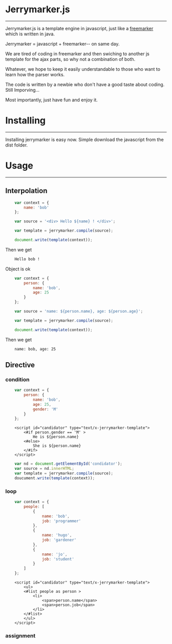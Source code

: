 # Jerrymarker.js
------

Jerrymarker.js is a template engine in javascript, just like a [freemarker](http://freemarker.org/) which is written in java.

Jerrymarker = javascript + freemarker-- on same day.

We are tired of coding in freemarker and then swiching to another js template for the ajax parts, so why not a combination of both.

Whatever, we hope to keep it easily understandable to those who want to learn how the parser works.

The code is written by a newbie who don't have a good taste about coding. Still Imporving...

Most importantly, just have fun and enjoy it.

# Installing
-----

Installing jerrymarker is easy now. Simple download the javascript from the dist folder.

# Usage
-----

## Interpolation

```javascript
    var context = {
        name: 'bob'
    };

    var source = '<div> Hello ${name} ! </div>';

    var template = jerrymarker.compile(source);

    document.write(template(context));
```
Then we get

```html
    Hello bob !
```

Object is ok
```javascript
    var context = {
        person: {
            name: 'bob',
            age: 25
        }
    };

    var source = 'name: ${person.name}, age: ${person.age}';

    var template = jerrymarker.compile(source);

    document.write(template(context));
```

Then we get

```html
    name: bob, age: 25
```

## Directive

### condition

```javascript
    var context = {
        person: {
            name: 'bob',
            age: 25,
            gender: 'M'
        }
    };
```

```
    <script id="candidator" type="text/x-jerrymarker-template">
        <#if person.gender == 'M' >
            He is ${person.name}
        <#else>
            She is ${person.name}
        </#if>
    </script>
```

```javascript
    var nd = document.getElementById('condidator');
    var source = nd.innerHTML;
    var template = jerrymarker.compile(source);
    doucument.write(template(context));
```

### loop

```javascript
    var context = {
        people: [
            {
                name: 'bob',
                job: 'programmer'
            },
            {
                name: 'hugo',
                job: 'gardener'
            },
            {
                name: 'jo',
                job: 'student'
            }
        ]
    };
```

```
    <script id="candidator" type="text/x-jerrymarker-template">
        <ul>
        <#list people as person >
            <li>
                <span>person.name</span>
                <span>person.job</span>
            </li> 
        </#list>
        </ul>
    </script>
```

### assignment

